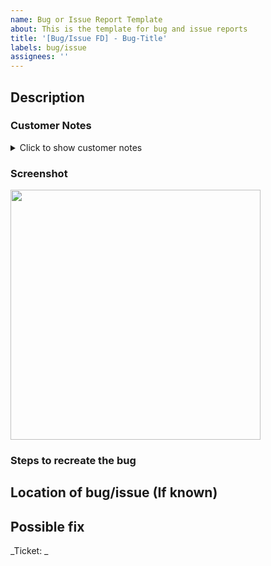 ```yaml
---
name: Bug or Issue Report Template
about: This is the template for bug and issue reports
title: '[Bug/Issue FD] - Bug-Title'
labels: bug/issue
assignees: ''
---
```


## Description

### Customer Notes

<!-- The customer notes that are on the ticket-->
<details>
<summary>Click to show customer notes</summary>
<p>

</p>
</details>

### Screenshot

<!-- <img src="img_here" width="400" /> -->

<img src="img_here" width="400" />

### Steps to recreate the bug

## Location of bug/issue (If known)

## Possible fix

_Ticket: _
